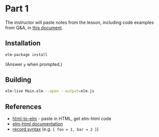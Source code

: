 Part 1
======

The instructor will paste notes from the lesson, including code examples from
Q&A, in [this document](https://docs.google.com/document/d/1ApuSOk9DP0YsQrxhW7-WE8UOEAV4PPnLDDeqUOL2o5k/edit?usp=sharing).

## Installation

```bash
elm-package install
```

(Answer `y` when prompted.)


## Building

```bash
elm-live Main.elm --open --output=elm.js
```

## References
* [html-to-elm](http://mbylstra.github.io/html-to-elm/) - paste in HTML, get elm-html code
* [elm-html documentation](http://package.elm-lang.org/packages/elm-lang/html/latest)
* [record syntax](http://elm-lang.org/docs/syntax#records) (e.g. `{ foo = 1, bar = 2 }`)
